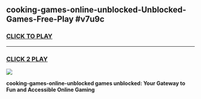 
## cooking-games-online-unblocked-Unblocked-Games-Free-Play #v7u9c
<h3>
<a href="https://us.freeplayer.one?title=cooking-games-online-unblocked&ref=9M">CLICK TO PLAY</a></h3>
<hr>

<h3>
<a href="https://us.freeplayer.one?title=cooking-games-online-unblocked&ref=9M">CLICK 2 PLAY</a>
  
</h3>

<a href="https://us.freeplayer.one?title=cooking-games-online-unblocked&ref=9M"><img src="https://clearcache.store/games.png"></a>


**cooking-games-online-unblocked games unblocked: Your Gateway to Fun and Accessible Online Gaming**
